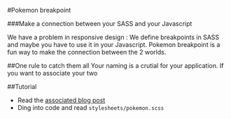 #Pokemon breakpoint

###Make a connection between your SASS and your Javascript

We have a problem in responsive design : We define breakpoints in SASS and maybe you have to use it in your Javascript.
Pokemon breakpoint is a fun way to make the connection between the 2 worlds.

##One rule to catch them all
Your naming is a crutial for your application. If you want to associate your two

##Tutorial

- Read the [associated blog post](http://blog.davidleuliette.com)
- Ding into code and read `stylesheets/pokemon.scss`

